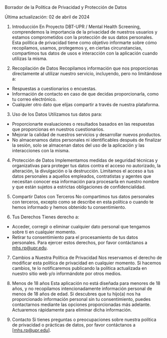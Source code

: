 Borrador de la Política de Privacidad y Protección de Datos

Última actualización: 02 de abril de 2024

1. Introducción
En Proyecto DBT-UPR / Mental Health Screening, comprendemos la importancia de la privacidad de nuestros usuarios y estamos comprometidos con la protección de sus datos personales. Esta política de privacidad tiene como objetivo informarte sobre cómo recopilamos, usamos, protegemos y, en ciertas circunstancias, compartimos tus datos de usos e interacción con la aplicación cuando utilizas la misma.

2. Recopilación de Datos
Recopilamos información que nos proporcionas directamente al utilizar nuestro servicio, incluyendo, pero no limitándose a:
-	Respuestas a cuestionarios o encuestas.
-	Información de contacto en caso de que decidas proporcionarla, como tu correo electrónico.
-	Cualquier otro dato que elijas compartir a través de nuestra plataforma.

3. Uso de los Datos
Utilizamos tus datos para:
-	Proporcionarte evaluaciones o resultados basados en las respuestas que proporcionas en nuestros cuestionarios.
-	Mejorar la calidad de nuestros servicios y desarrollar nuevos productos.
-	No almacenamos datos personales ni identificables después de finalizar la sesión, solo se almacenan datos del uso de la aplicación y las interacciones con la misma.

4. Protección de Datos
Implementamos medidas de seguridad técnicas y organizativas para proteger tus datos contra el acceso no autorizado, la alteración, la divulgación o la destrucción. Limitamos el acceso a tus datos personales a aquellos empleados, contratistas y agentes que necesitan conocer esa información para procesarla en nuestro nombre y que están sujetos a estrictas obligaciones de confidencialidad.

5. Compartir Datos con Terceros
No compartimos tus datos personales con terceros, excepto como se describe en esta política o cuando te hemos informado y hemos obtenido tu consentimiento.

6. Tus Derechos
Tienes derecho a:
-	Acceder, corregir o eliminar cualquier dato personal que tengamos sobre ti en cualquier momento.
-	Retirar tu consentimiento para el procesamiento de tus datos personales.
Para ejercer estos derechos, por favor contáctanos a mhs.rp@upr.edu.

7. Cambios a Nuestra Política de Privacidad
Nos reservamos el derecho de modificar esta política de privacidad en cualquier momento. Si hacemos cambios, te lo notificaremos publicando la política actualizada en nuestro sitio web y/o informándote por otros medios.

8. Menos de 18 años
Esta aplicación no está diseñada para menores de 18 años, y no recopilamos intencionadamente información personal de menos de 18 años de edad. Si descubres que tu hijo(a) nos ha proporcionado información personal sin tu consentimiento, puedes contactarnos mediante las opciones proporcionadas más adelante. Actuaremos rápidamente para eliminar dicha información.

9. Contacto
Si tienes preguntas o preocupaciones sobre nuestra política de privacidad o prácticas de datos, por favor contáctanos a [mhs.rp@upr.edu].



